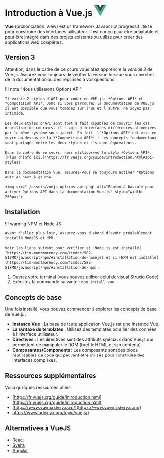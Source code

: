 <!--https://squidfunk.github.io/mkdocs-material/reference/admonitions/
✏️note, 📄abstract, ℹ️info, 🔥tip, ✔️success, ❔question, ⚠️warning, ❌failure, ⚡danger, 🐞bug, 🧪example, ❜❜quote
-->

# Introduction à Vue.js [<img src="assets/logo-vue.svg" width="40"/>](assets/logo-vue.svg)

**Vue** (prononciation: View) est un framework JavaScript progressif utilisé pour construire des interfaces utilisateur. Il est conçu pour être adaptable et peut être intégré dans des projets existants ou utilisé pour créer des applications web complètes.

## Version 3

Attention, dans le cadre de ce cours vous allez apprendre la *version 3* de Vue.js. Assurez vous toujours de vérifier la version lorsque vous cherchez de la documentation ou des réponses à vos questions.

!!! note "Nous utiliserons Options API"

    Il existe 2 styles d'API pour coder en VUE.js: *Options API* et *Composition API*. Donc si vous parcourez la documentation de VUE.js il est possible que vous tombiez sur l'un et l'autre, ne soyez pas intimidé.

    Les deux styles d'API sont tout à fait capables de couvrir les cas d'utilisation courants. Il s'agit d'interfaces différentes alimentées par le même système sous-jacent. En fait, l'*Options API* est mise en œuvre au-dessus de la **Composition API** ! Les concepts fondamentaux sont partagés entre les deux styles et ils sont équivalents.

    Dans le cadre de ce cours, nous utiliserons le style *Options API*. [Plus d'info ici.](https://fr.vuejs.org/guide/introduction.html#api-styles)

    Dans la documentation Vue, assurez-vous de toujours activer *Options API* en haut à gauche.

    <img src="./assets/vuejs-options-api.png" alt="Bouton à bascule pour activer Options API dans la documentation Vue.js" style="width: 250px;">


## Installation

!!! warning NPM et Node JS

    Avant d'aller plus loin, assurez-vous d'abord d'avoir préalablement installé NodeJS et NPM. 
    
    Voir les liens suivant pour vérifier si [Node.js est installé](https://tim-montmorency.com/timdoc/582-518MO/javascript/npm/#installation-de-nodejs) et si [NPM est installé](https://tim-montmorency.com/timdoc/582-518MO/javascript/npm/#installation-de-npm).


1. Ouvrez votre terminal (vous pouvez utiliser celui de visual Strudio Code)
2. Exécutez la commande suivante : `npm install vue`


## Concepts de base

Une fois installé, vous pouvez commencer à explorer les concepts de base de Vue.js :

* **Instance Vue** : La base de toute application Vue.js est une instance Vue.
* **La syntaxe de templates** : Utilisez des templates pour lier des données à l'interface utilisateur.
* **Directives** : Les directives sont des attributs spéciaux dans Vue.js qui permettent de manipuler le DOM (bref le HTML et son contenu).
* **Composantes/Components** : Les composants sont des blocs réutilisables de code qui peuvent être utilisés pour construire des interfaces complexes.

## Ressources supplémentaires

Voici quelques ressources utiles :

* [https://fr.vuejs.org/guide/introduction.html](https://fr.vuejs.org/guide/introduction.html)​
* ​[https://www.vuemastery.com/](https://www.vuemastery.com/)​
* [https://www.udemy.com/topic/vuejs/)](https://www.udemy.com/topic/vuejs/)​

## Alternatives à VueJS

* [React](https://react.dev/)
* [Svelte](https://svelte.dev/)
* [Angular](https://angular.dev/)